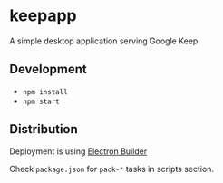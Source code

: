 # keepapp
A simple desktop application serving Google Keep

## Development
- `npm install`
- `npm start`

## Distribution
Deployment is using [Electron Builder](https://www.electron.build/)

Check `package.json` for `pack-*` tasks in scripts section.
